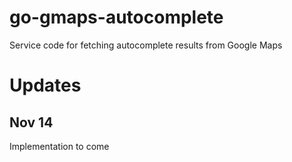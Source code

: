 # go-gmaps-autocomplete
Service code for fetching autocomplete results from Google Maps

# Updates

## Nov 14
Implementation to come

